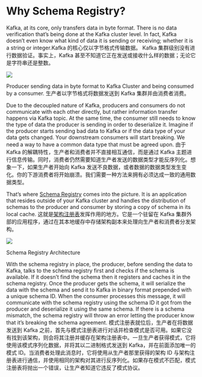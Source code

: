 # Why Schema Registry?

Kafka, at its core, only transfers data in byte format. There is no data verification that’s being done at the Kafka cluster level. In fact, Kafka doesn’t even know what kind of data it is sending or receiving; whether it is a string or integer.Kafka 的核心仅以字节格式传输数据。 Kafka 集群级别没有进行数据验证。事实上，Kafka 甚至不知道它正在发送或接收什么样的数据；无论它是字符串还是整数。

![](https://miro.medium.com/v2/resize:fit:1400/format:webp/0*6s8wj899rLxpQduV.png)

Producer sending data in byte format to Kafka Cluster and being consumed by a consumer. 生产者以字节格式将数据发送到 Kafka 集群并由消费者消费。

Due to the decoupled nature of Kafka, producers and consumers do not communicate with each other directly, but rather information transfer happens via Kafka topic. At the same time, the consumer still needs to know the type of data the producer is sending in order to deserialize it. Imagine if the producer starts sending bad data to Kafka or if the data type of your data gets changed. Your downstream consumers will start breaking. We need a way to have a common data type that must be agreed upon. 由于 Kafka 的解耦特性，生产者和消费者并不直接相互通信，而是通过 Kafka 主题进行信息传输。同时，消费者仍然需要知道生产者发送的数据类型才能反序列化。想象一下，如果生产者开始向 Kafka 发送不良数据，或者数据的数据类型发生变化。你的下游消费者将开始崩溃。我们需要一种方法来拥有必须达成一致的通用数据类型。

That’s where [Schema Registry](https://docs.confluent.io/current/schema-registry/index.html) comes into the picture. It is an application that resides outside of your Kafka cluster and handles the distribution of schemas to the producer and consumer by storing a copy of schema in its local cache. 这就是[架构注册表](https://docs.confluent.io/current/schema-registry/index.html)发挥作用的地方。它是一个驻留在 Kafka 集群外部的应用程序，通过在其本地缓存中存储架构副本来处理向生产者和消费者分发架构。

![](https://miro.medium.com/v2/resize:fit:1400/format:webp/0*RNcZmLPN5jljq46M.png)

Schema Registry Architecture

With the schema registry in place, the producer, before sending the data to Kafka, talks to the schema registry first and checks if the schema is available. If it doesn’t find the schema then it registers and caches it in the schema registry. Once the producer gets the schema, it will serialize the data with the schema and send it to Kafka in binary format prepended with a unique schema ID. When the consumer processes this message, it will communicate with the schema registry using the schema ID it got from the producer and deserialize it using the same schema. If there is a schema mismatch, the schema registry will throw an error letting the producer know that it’s breaking the schema agreement. 模式注册表就位后，生产者在将数据发送到 Kafka 之前，首先与模式注册表进行对话并检查模式是否可用。如果它没有找到该架构，则会将其注册并缓存在架构注册表中。一旦生产者获得模式，它将使用该模式序列化数据，并将其以二进制格式发送到 Kafka，并在前面添加唯一的模式 ID。当消费者处理此消息时，它将使用从生产者那里获得的架构 ID 与架构注册表进行通信，并使用相同的架构对其进行反序列化。如果存在模式不匹配，模式注册表将抛出一个错误，让生产者知道它违反了模式协议。

